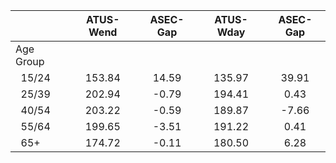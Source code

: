 
|                      |    ATUS-Wend |     ASEC-Gap |    ATUS-Wday |     ASEC-Gap |
| -------------------- | :----------: | :----------: | :----------: | :----------: |
| Age Group            |              |              |              |              |
| &nbsp;&nbsp;15/24    |       153.84 |        14.59 |       135.97 |        39.91 |
| &nbsp;&nbsp;25/39    |       202.94 |        -0.79 |       194.41 |         0.43 |
| &nbsp;&nbsp;40/54    |       203.22 |        -0.59 |       189.87 |        -7.66 |
| &nbsp;&nbsp;55/64    |       199.65 |        -3.51 |       191.22 |         0.41 |
| &nbsp;&nbsp;65+      |       174.72 |        -0.11 |       180.50 |         6.28 |

